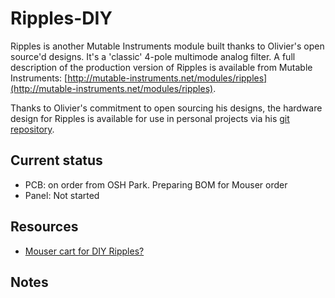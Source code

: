 # Ripples-DIY

Ripples is another Mutable Instruments module built thanks to Olivier's open source'd designs. It's a 'classic' 4-pole multimode analog filter. A full description of the production version of Ripples is available from Mutable Instruments: [http://mutable-instruments.net/modules/ripples](http://mutable-instruments.net/modules/ripples).

Thanks to Olivier's commitment to open sourcing his designs, the hardware design for Ripples is available for use in personal projects via his [git repository](https://github.com/pichenettes).

## Current status

* PCB: on order from OSH Park. Preparing BOM for Mouser order
* Panel: Not started

## Resources

* [Mouser cart for DIY Ripples?](http://www.muffwiggler.com/forum/viewtopic.php?t=135332)

## Notes




